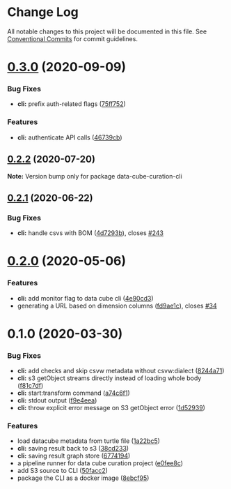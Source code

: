 # Change Log

All notable changes to this project will be documented in this file.
See [Conventional Commits](https://conventionalcommits.org) for commit guidelines.

# [0.3.0](https://github.com/zazuko/data-cube-curation/compare/data-cube-curation-cli@0.2.2...data-cube-curation-cli@0.3.0) (2020-09-09)


### Bug Fixes

* **cli:** prefix auth-related flags ([75ff752](https://github.com/zazuko/data-cube-curation/commit/75ff7523eef11e4d30e7eca1665add58f083586a))


### Features

* **cli:** authenticate API calls ([46739cb](https://github.com/zazuko/data-cube-curation/commit/46739cb95e14049a90f8b50b5105c6674e5b1224))





## [0.2.2](https://github.com/zazuko/data-cube-curation/compare/data-cube-curation-cli@0.2.1...data-cube-curation-cli@0.2.2) (2020-07-20)

**Note:** Version bump only for package data-cube-curation-cli





## [0.2.1](https://github.com/zazuko/data-cube-curation/compare/data-cube-curation-cli@0.2.0...data-cube-curation-cli@0.2.1) (2020-06-22)


### Bug Fixes

* **cli:** handle csvs with BOM ([4d7293b](https://github.com/zazuko/data-cube-curation/commit/4d7293b)), closes [#243](https://github.com/zazuko/data-cube-curation/issues/243)





# [0.2.0](https://github.com/zazuko/data-cube-curation/compare/data-cube-curation-cli@0.1.0...data-cube-curation-cli@0.2.0) (2020-05-06)


### Features

* **cli:** add monitor flag to data cube cli ([4e90cd3](https://github.com/zazuko/data-cube-curation/commit/4e90cd3))
* generating a URL based on dimension columns ([fd9ae1c](https://github.com/zazuko/data-cube-curation/commit/fd9ae1c)), closes [#34](https://github.com/zazuko/data-cube-curation/issues/34)





# 0.1.0 (2020-03-30)


### Bug Fixes

* **cli:** add checks and skip csvw metadata without csvw:dialect ([8244a71](https://github.com/zazuko/data-cube-curation/commit/8244a71))
* **cli:** s3 getObject streams directly instead of loading whole body ([f81c7df](https://github.com/zazuko/data-cube-curation/commit/f81c7df))
* **cli:** start:transform command ([a74c6f1](https://github.com/zazuko/data-cube-curation/commit/a74c6f1))
* **cli:** stdout output ([f9e4eea](https://github.com/zazuko/data-cube-curation/commit/f9e4eea))
* **cli:** throw explicit error message on S3 getObject error ([1d52939](https://github.com/zazuko/data-cube-curation/commit/1d52939))


### Features

* load datacube metadata from turtle file ([1a22bc5](https://github.com/zazuko/data-cube-curation/commit/1a22bc5))
* **cli:** saving result back to s3 ([38cd233](https://github.com/zazuko/data-cube-curation/commit/38cd233))
* **cli:** saving result graph store ([6774194](https://github.com/zazuko/data-cube-curation/commit/6774194))
* a pipeline runner for data cube curation project ([e0fee8c](https://github.com/zazuko/data-cube-curation/commit/e0fee8c))
* add S3 source to CLI ([50facc2](https://github.com/zazuko/data-cube-curation/commit/50facc2))
* package the CLI as a docker image ([8ebcf95](https://github.com/zazuko/data-cube-curation/commit/8ebcf95))
